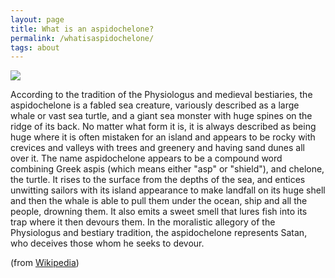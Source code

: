 ```yaml
---
layout: page
title: What is an aspidochelone?
permalink: /whatisaspidochelone/
tags: about
---
```


![](https://upload.wikimedia.org/wikipedia/commons/thumb/2/25/Two_Fishermen_on_an_Aspidochelone%2C_c._1270_%28cropped%29.JPG/460px-Two_Fishermen_on_an_Aspidochelone%2C_c._1270_%28cropped%29.JPG)

According to the tradition of the Physiologus and medieval bestiaries, the aspidochelone is a fabled sea creature, variously described as a large whale or vast sea turtle, and a giant sea monster with huge spines on the ridge of its back. No matter what form it is, it is always described as being huge where it is often mistaken for an island and appears to be rocky with crevices and valleys with trees and greenery and having sand dunes all over it. The name aspidochelone appears to be a compound word combining Greek aspis (which means either "asp" or "shield"), and chelone, the turtle. It rises to the surface from the depths of the sea, and entices unwitting sailors with its island appearance to make landfall on its huge shell and then the whale is able to pull them under the ocean, ship and all the people, drowning them. It also emits a sweet smell that lures fish into its trap where it then devours them. In the moralistic allegory of the Physiologus and bestiary tradition, the aspidochelone represents Satan, who deceives those whom he seeks to devour.

(from [Wikipedia](https://en.wikipedia.org/wiki/Aspidochelone))